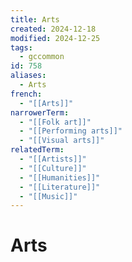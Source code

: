 ```yaml
---
title: Arts
created: 2024-12-18
modified: 2024-12-25
tags:
  - gccommon
id: 758
aliases:
  - Arts
french:
  - "[[Arts]]"
narrowerTerm:
  - "[[Folk art]]"
  - "[[Performing arts]]"
  - "[[Visual arts]]"
relatedTerm:
  - "[[Artists]]"
  - "[[Culture]]"
  - "[[Humanities]]"
  - "[[Literature]]"
  - "[[Music]]"
---
```

# Arts
